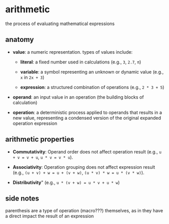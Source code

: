 # arithmetic

the process of evaluating mathematical expressions

## anatomy

- **value**: a numeric representation. types of values include:

  - **literal**: a fixed number used in calculations (e.g., `3`, `2.7`, `π`)
 
  - **variable**: a symbol representing an unknown or dynamic value (e.g., `x` in `2x + 3`)

  - **expression**: a structured combination of operations  (e.g., `2 * 3 + 5`)

- **operand**: an input value in an operation (the building blocks of calculation)

- **operation**: a deterministic process applied to operands that results in a new value, representing a condensed version of the original expanded operation expression

## arithmetic properties

- **Commutativity**: Operand order does not affect operation result (e.g., `u + v = v + u`, `u * v = v * u`).

- **Associativity**: Operation grouping does not affect expression result (e.g., `(u + v) + w = u + (v + w)`, `(u * v) * w = u * (v * w)`).

- **Distributivity**" (e.g., `u * (v + w) = u * v + u * w`)

## side notes

parenthesis are a type of operation (macro???) themselves, as in they have a direct impact the result of an expression
